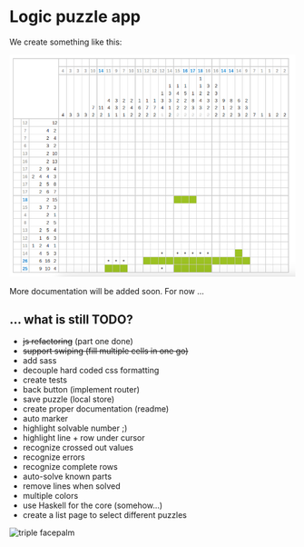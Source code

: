 Logic puzzle app
================

We create something like this:

![app screenshot](assets/logic_preview.png)

More documentation will be added soon. For now ...

... what is still TODO?
-----------------------

* ~~js refactoring~~ (part one done)
* ~~support swiping (fill multiple cells in one go)~~
* add sass
* decouple hard coded css formatting
* create tests
* back button (implement router)
* save puzzle (local store)
* create proper documentation (readme)
* auto marker
* highlight solvable number ;)
* highlight line + row under cursor
* recognize crossed out values
* recognize errors
* recognize complete rows
* auto-solve known parts
* remove lines when solved
* multiple colors
* use Haskell for the core (somehow...)
* create a list page to select different puzzles

![triple facepalm](http://bit.ly/1p8Mt49)
